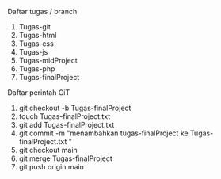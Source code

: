 Daftar tugas / branch

1. Tugas-git
2. Tugas-html
3. Tugas-css
4. Tugas-js
5. Tugas-midProject
6. Tugas-php
7. Tugas-finalProject

Daftar perintah GiT

1. git checkout -b Tugas-finalProject
2. touch Tugas-finalProject.txt
3. git add Tugas-finalProject.txt
4. git commit -m "menambahkan tugas-finalProject ke Tugas-finalProject.txt "
5. git checkout main
6. git merge Tugas-finalProject
7. git push origin main
